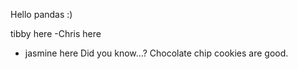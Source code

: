 Hello pandas :)

tibby here
-Chris here
- jasmine here
Did you know...?
Chocolate chip cookies are good.


